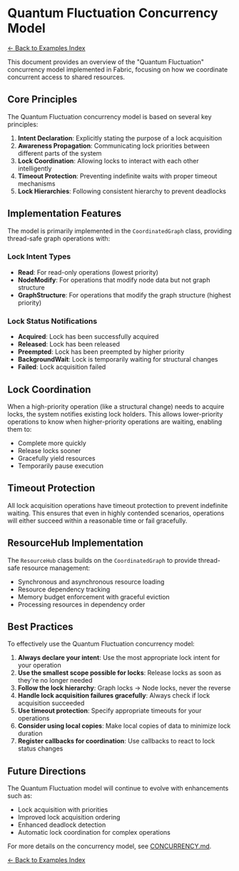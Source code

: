 # Quantum Fluctuation Concurrency Model

[← Back to Examples Index](../EXAMPLES.md)

This document provides an overview of the "Quantum Fluctuation" concurrency model implemented in Fabric, focusing on how we coordinate concurrent access to shared resources.

## Core Principles

The Quantum Fluctuation concurrency model is based on several key principles:

1. **Intent Declaration**: Explicitly stating the purpose of a lock acquisition
2. **Awareness Propagation**: Communicating lock priorities between different parts of the system
3. **Lock Coordination**: Allowing locks to interact with each other intelligently
4. **Timeout Protection**: Preventing indefinite waits with proper timeout mechanisms
5. **Lock Hierarchies**: Following consistent hierarchy to prevent deadlocks

## Implementation Features

The model is primarily implemented in the `CoordinatedGraph` class, providing thread-safe graph operations with:

### Lock Intent Types

- **Read**: For read-only operations (lowest priority)
- **NodeModify**: For operations that modify node data but not graph structure
- **GraphStructure**: For operations that modify the graph structure (highest priority)

### Lock Status Notifications

- **Acquired**: Lock has been successfully acquired
- **Released**: Lock has been released
- **Preempted**: Lock has been preempted by higher priority
- **BackgroundWait**: Lock is temporarily waiting for structural changes
- **Failed**: Lock acquisition failed

## Lock Coordination

When a high-priority operation (like a structural change) needs to acquire locks, the system notifies existing lock holders. This allows lower-priority operations to know when higher-priority operations are waiting, enabling them to:

- Complete more quickly
- Release locks sooner
- Gracefully yield resources
- Temporarily pause execution

## Timeout Protection

All lock acquisition operations have timeout protection to prevent indefinite waiting. This ensures that even in highly contended scenarios, operations will either succeed within a reasonable time or fail gracefully.

## ResourceHub Implementation

The `ResourceHub` class builds on the `CoordinatedGraph` to provide thread-safe resource management:

- Synchronous and asynchronous resource loading
- Resource dependency tracking
- Memory budget enforcement with graceful eviction
- Processing resources in dependency order

## Best Practices

To effectively use the Quantum Fluctuation concurrency model:

1. **Always declare your intent**: Use the most appropriate lock intent for your operation
2. **Use the smallest scope possible for locks**: Release locks as soon as they're no longer needed
3. **Follow the lock hierarchy**: Graph locks → Node locks, never the reverse
4. **Handle lock acquisition failures gracefully**: Always check if lock acquisition succeeded
5. **Use timeout protection**: Specify appropriate timeouts for your operations
6. **Consider using local copies**: Make local copies of data to minimize lock duration
7. **Register callbacks for coordination**: Use callbacks to react to lock status changes

## Future Directions

The Quantum Fluctuation model will continue to evolve with enhancements such as:

- Lock acquisition with priorities
- Improved lock acquisition ordering
- Enhanced deadlock detection
- Automatic lock coordination for complex operations

For more details on the concurrency model, see [CONCURRENCY.md](../CONCURRENCY.md).

[← Back to Examples Index](../EXAMPLES.md)